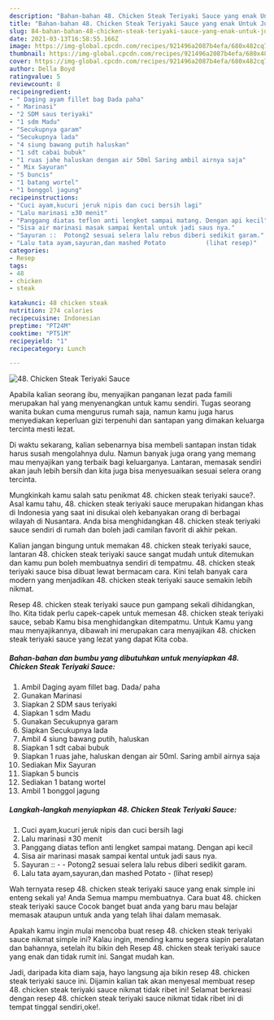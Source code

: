 ```yaml
---
description: "Bahan-bahan 48. Chicken Steak Teriyaki Sauce yang enak Untuk Jualan"
title: "Bahan-bahan 48. Chicken Steak Teriyaki Sauce yang enak Untuk Jualan"
slug: 84-bahan-bahan-48-chicken-steak-teriyaki-sauce-yang-enak-untuk-jualan
date: 2021-03-13T16:58:55.166Z
image: https://img-global.cpcdn.com/recipes/921496a2087b4efa/680x482cq70/48-chicken-steak-teriyaki-sauce-foto-resep-utama.jpg
thumbnail: https://img-global.cpcdn.com/recipes/921496a2087b4efa/680x482cq70/48-chicken-steak-teriyaki-sauce-foto-resep-utama.jpg
cover: https://img-global.cpcdn.com/recipes/921496a2087b4efa/680x482cq70/48-chicken-steak-teriyaki-sauce-foto-resep-utama.jpg
author: Della Boyd
ratingvalue: 5
reviewcount: 8
recipeingredient:
- " Daging ayam fillet bag Dada paha"
- " Marinasi"
- "2 SDM saus teriyaki"
- "1 sdm Madu"
- "Secukupnya garam"
- "Secukupnya lada"
- "4 siung bawang putih haluskan"
- "1 sdt cabai bubuk"
- "1 ruas jahe haluskan dengan air 50ml Saring ambil airnya saja"
- " Mix Sayuran"
- "5 buncis"
- "1 batang wortel"
- "1 bonggol jagung"
recipeinstructions:
- "Cuci ayam,kucuri jeruk nipis dan cuci bersih lagi"
- "Lalu marinasi ±30 menit"
- "Panggang diatas teflon anti lengket sampai matang. Dengan api kecil"
- "Sisa air marinasi masak sampai kental untuk jadi saus nya."
- "Sayuran ::  Potong2 sesuai selera lalu rebus diberi sedikit garam."
- "Lalu tata ayam,sayuran,dan mashed Potato           (lihat resep)"
categories:
- Resep
tags:
- 48
- chicken
- steak

katakunci: 48 chicken steak 
nutrition: 274 calories
recipecuisine: Indonesian
preptime: "PT24M"
cooktime: "PT51M"
recipeyield: "1"
recipecategory: Lunch

---
```



![48. Chicken Steak Teriyaki Sauce](https://img-global.cpcdn.com/recipes/921496a2087b4efa/680x482cq70/48-chicken-steak-teriyaki-sauce-foto-resep-utama.jpg)

Apabila kalian seorang ibu, menyajikan panganan lezat pada famili merupakan hal yang menyenangkan untuk kamu sendiri. Tugas seorang  wanita bukan cuma mengurus rumah saja, namun kamu juga harus menyediakan keperluan gizi terpenuhi dan santapan yang dimakan keluarga tercinta mesti lezat.

Di waktu  sekarang, kalian sebenarnya bisa membeli santapan instan tidak harus susah mengolahnya dulu. Namun banyak juga orang yang memang mau menyajikan yang terbaik bagi keluarganya. Lantaran, memasak sendiri akan jauh lebih bersih dan kita juga bisa menyesuaikan sesuai selera orang tercinta. 



Mungkinkah kamu salah satu penikmat 48. chicken steak teriyaki sauce?. Asal kamu tahu, 48. chicken steak teriyaki sauce merupakan hidangan khas di Indonesia yang saat ini disukai oleh kebanyakan orang di berbagai wilayah di Nusantara. Anda bisa menghidangkan 48. chicken steak teriyaki sauce sendiri di rumah dan boleh jadi camilan favorit di akhir pekan.

Kalian jangan bingung untuk memakan 48. chicken steak teriyaki sauce, lantaran 48. chicken steak teriyaki sauce sangat mudah untuk ditemukan dan kamu pun boleh membuatnya sendiri di tempatmu. 48. chicken steak teriyaki sauce bisa dibuat lewat bermacam cara. Kini telah banyak cara modern yang menjadikan 48. chicken steak teriyaki sauce semakin lebih nikmat.

Resep 48. chicken steak teriyaki sauce pun gampang sekali dihidangkan, lho. Kita tidak perlu capek-capek untuk memesan 48. chicken steak teriyaki sauce, sebab Kamu bisa menghidangkan ditempatmu. Untuk Kamu yang mau menyajikannya, dibawah ini merupakan cara menyajikan 48. chicken steak teriyaki sauce yang lezat yang dapat Kita coba.

<!--inarticleads1-->

##### Bahan-bahan dan bumbu yang dibutuhkan untuk menyiapkan 48. Chicken Steak Teriyaki Sauce:

1. Ambil  Daging ayam fillet bag. Dada/ paha
1. Gunakan  Marinasi
1. Siapkan 2 SDM saus teriyaki
1. Siapkan 1 sdm Madu
1. Gunakan Secukupnya garam
1. Siapkan Secukupnya lada
1. Ambil 4 siung bawang putih, haluskan
1. Siapkan 1 sdt cabai bubuk
1. Siapkan 1 ruas jahe, haluskan dengan air 50ml. Saring ambil airnya saja
1. Sediakan  Mix Sayuran
1. Siapkan 5 buncis
1. Sediakan 1 batang wortel
1. Ambil 1 bonggol jagung




<!--inarticleads2-->

##### Langkah-langkah menyiapkan 48. Chicken Steak Teriyaki Sauce:

1. Cuci ayam,kucuri jeruk nipis dan cuci bersih lagi
1. Lalu marinasi ±30 menit
1. Panggang diatas teflon anti lengket sampai matang. Dengan api kecil
1. Sisa air marinasi masak sampai kental untuk jadi saus nya.
1. Sayuran :: -  - Potong2 sesuai selera lalu rebus diberi sedikit garam.
1. Lalu tata ayam,sayuran,dan mashed Potato -           (lihat resep)




Wah ternyata resep 48. chicken steak teriyaki sauce yang enak simple ini enteng sekali ya! Anda Semua mampu membuatnya. Cara buat 48. chicken steak teriyaki sauce Cocok banget buat anda yang baru mau belajar memasak ataupun untuk anda yang telah lihai dalam memasak.

Apakah kamu ingin mulai mencoba buat resep 48. chicken steak teriyaki sauce nikmat simple ini? Kalau ingin, mending kamu segera siapin peralatan dan bahannya, setelah itu bikin deh Resep 48. chicken steak teriyaki sauce yang enak dan tidak rumit ini. Sangat mudah kan. 

Jadi, daripada kita diam saja, hayo langsung aja bikin resep 48. chicken steak teriyaki sauce ini. Dijamin kalian tak akan menyesal membuat resep 48. chicken steak teriyaki sauce nikmat tidak ribet ini! Selamat berkreasi dengan resep 48. chicken steak teriyaki sauce nikmat tidak ribet ini di tempat tinggal sendiri,oke!.


